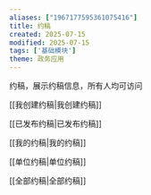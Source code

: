 ```yaml
---
aliases: ["1967177595361075416"]
title: 约稿
created: 2025-07-15
modified: 2025-07-15
tags: ['基础模块']
theme: 政务应用
---
```


约稿，展示约稿信息，所有人均可访问

[[我创建约稿|我创建约稿]]   

[[已发布约稿|已发布约稿]]   

[[我的约稿|我的约稿]]   

[[单位约稿|单位约稿]]   

[[全部约稿|全部约稿]]